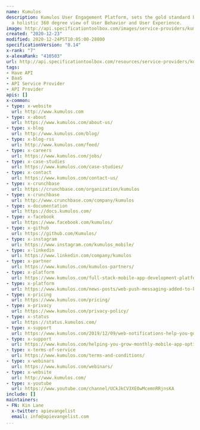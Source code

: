 ```yaml
---
name: Kumulos
description: Kumulos User Engagement Platform, sets the gold standard by giving you
  a holistic 360 degree view of User Behavior and User Experience.
image: http://api.specificationtoolbox.com/images/service-providers/kumulos.jpg
created: "2020-12-23"
modified: 2020-12-24PST10:05:00-28800
specificationVersion: "0.14"
x-rank: "7"
x-alexaRank: "410503"
url: http://api.specificationtoolbox.com/resources/service-providers/kumulos/
tags:
- Have API
- BaaS
- API Service Provider
- API Provider
apis: []
x-common:
- type: x-website
  url: http://www.kumulos.com
- type: x-about
  url: https://www.kumulos.com/about-us/
- type: x-blog
  url: http://www.kumulos.com/blog/
- type: x-blog-rss
  url: http://www.kumulos.com/feed/
- type: x-careers
  url: https://www.kumulos.com/jobs/
- type: x-case-studies
  url: https://www.kumulos.com/case-studies/
- type: x-contact
  url: https://www.kumulos.com/contact-us/
- type: x-crunchbase
  url: https://crunchbase.com/organization/kumulos
- type: x-crunchbase
  url: http://www.crunchbase.com/company/kumulos
- type: x-documentation
  url: https://docs.kumulos.com/
- type: x-facebook
  url: https://www.facebook.com/kumulos/
- type: x-github
  url: https://github.com/Kumulos/
- type: x-instagram
  url: https://www.instagram.com/kumulos_mobile/
- type: x-linkedin
  url: https://www.linkedin.com/company/kumulos
- type: x-partner
  url: https://www.kumulos.com/kumulos-partners/
- type: x-platform
  url: https://www.kumulos.com/full-stack-mobile-app-development-platform/
- type: x-platform
  url: https://www.kumulos.com/news-posts/web-push-messaging-added-to-kumulos-mobile-user-engagement-platform/
- type: x-pricing
  url: https://www.kumulos.com/pricing/
- type: x-privacy
  url: https://www.kumulos.com/privacy-policy/
- type: x-status
  url: https://status.kumulos.com/
- type: x-support
  url: https://www.kumulos.com/2019/12/09/web-notifications-help-you-go-beyond-app-engagement/
- type: x-support
  url: https://www.kumulos.com/helping-you-grow-monthly-mobile-app-optimization-revenue/
- type: x-terms-of-service
  url: https://www.kumulos.com/terms-and-conditions/
- type: x-webinars
  url: https://www.kumulos.com/webinars/
- type: x-website
  url: http://www.kumulos.com/
- type: x-youtube
  url: https://www.youtube.com/channel/UCkJkCV3XE0wMcemnRRjnsKA
include: []
maintainers:
- FN: Kin Lane
  x-twitter: apievangelist
  email: info@apievangelist.com
...
```

